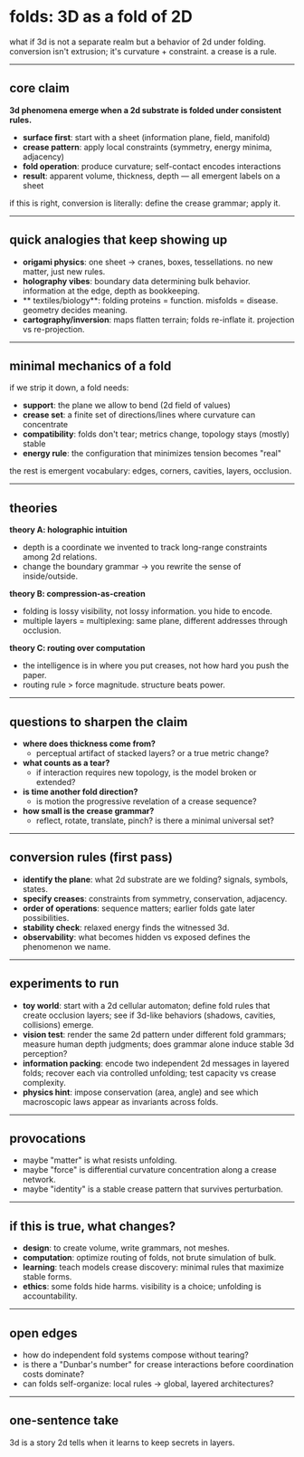 # folds: 3D as a fold of 2D

what if 3d is not a separate realm but a behavior of 2d under folding.
conversion isn't extrusion; it's curvature + constraint. a crease is a rule.

---

## core claim

**3d phenomena emerge when a 2d substrate is folded under consistent rules.**
- **surface first**: start with a sheet (information plane, field, manifold)
- **crease pattern**: apply local constraints (symmetry, energy minima, adjacency)
- **fold operation**: produce curvature; self-contact encodes interactions
- **result**: apparent volume, thickness, depth — all emergent labels on a sheet



if this is right, conversion is literally: define the crease grammar; apply it.

---

## quick analogies that keep showing up

- **origami physics**: one sheet → cranes, boxes, tessellations. no new matter, just new rules.
- **holography vibes**: boundary data determining bulk behavior. information at the edge, depth as bookkeeping.
- ** textiles/biology**: folding proteins = function. misfolds = disease. geometry decides meaning.
- **cartography/inversion**: maps flatten terrain; folds re-inflate it. projection vs re-projection.

---

## minimal mechanics of a fold

if we strip it down, a fold needs:
- **support**: the plane we allow to bend (2d field of values)
- **crease set**: a finite set of directions/lines where curvature can concentrate
- **compatibility**: folds don't tear; metrics change, topology stays (mostly) stable
- **energy rule**: the configuration that minimizes tension becomes "real"

the rest is emergent vocabulary: edges, corners, cavities, layers, occlusion.

---

## theories

**theory A: holographic intuition**
- depth is a coordinate we invented to track long-range constraints among 2d relations.
- change the boundary grammar → you rewrite the sense of inside/outside.

**theory B: compression-as-creation**
- folding is lossy visibility, not lossy information. you hide to encode.
- multiple layers = multiplexing: same plane, different addresses through occlusion.

**theory C: routing over computation**
- the intelligence is in where you put creases, not how hard you push the paper.
- routing rule > force magnitude. structure beats power.

---

## questions to sharpen the claim

- **where does thickness come from?**
  - perceptual artifact of stacked layers? or a true metric change?
- **what counts as a tear?**
  - if interaction requires new topology, is the model broken or extended?
- **is time another fold direction?**
  - is motion the progressive revelation of a crease sequence?
- **how small is the crease grammar?**
  - reflect, rotate, translate, pinch? is there a minimal universal set?

---

## conversion rules (first pass)

- **identify the plane**: what 2d substrate are we folding? signals, symbols, states.
- **specify creases**: constraints from symmetry, conservation, adjacency.
- **order of operations**: sequence matters; earlier folds gate later possibilities.
- **stability check**: relaxed energy finds the witnessed 3d.
- **observability**: what becomes hidden vs exposed defines the phenomenon we name.

---

## experiments to run

- **toy world**: start with a 2d cellular automaton; define fold rules that create occlusion layers; see if 3d-like behaviors (shadows, cavities, collisions) emerge.
- **vision test**: render the same 2d pattern under different fold grammars; measure human depth judgments; does grammar alone induce stable 3d perception?
- **information packing**: encode two independent 2d messages in layered folds; recover each via controlled unfolding; test capacity vs crease complexity.
- **physics hint**: impose conservation (area, angle) and see which macroscopic laws appear as invariants across folds.

---

## provocations

- maybe "matter" is what resists unfolding.
- maybe "force" is differential curvature concentration along a crease network.
- maybe "identity" is a stable crease pattern that survives perturbation.

---

## if this is true, what changes?

- **design**: to create volume, write grammars, not meshes.
- **computation**: optimize routing of folds, not brute simulation of bulk.
- **learning**: teach models crease discovery: minimal rules that maximize stable forms.
- **ethics**: some folds hide harms. visibility is a choice; unfolding is accountability.

---

## open edges

- how do independent fold systems compose without tearing?
- is there a "Dunbar's number" for crease interactions before coordination costs dominate?
- can folds self-organize: local rules → global, layered architectures?

---

## one-sentence take

3d is a story 2d tells when it learns to keep secrets in layers.

